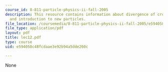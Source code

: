 ```yaml
---
course_id: 8-811-particle-physics-ii-fall-2005
description: This resource contains information about divergence of crosssections,
  and introduction to new particles.
file_location: /coursemedia/8-811-particle-physics-ii-fall-2005/e594058c48fcdaae3e92b94a5dde260c_lec12.pdf
file_type: application/pdf
layout: pdf
title: lec12.pdf
type: course
uid: e594058c48fcdaae3e92b94a5dde260c

---
```

None